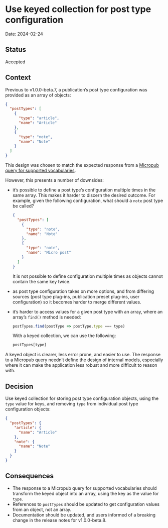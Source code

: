# Use keyed collection for post type configuration

Date: 2024-02-24

## Status

Accepted

## Context

Previous to v1.0.0-beta.7, a publication’s post type configuration was provided as an array of objects:

```json
{
  "postTypes": [
    {
      "type": "article",
      "name": "Article"
    },
    {
      "type": "note",
      "name": "Note"
    }
  ]
}
```

This design was chosen to match the expected response from a [Micropub query for supported vocabularies](https://github.com/indieweb/micropub-extensions/issues/1).

However, this presents a number of downsides:

- it’s possible to define a post type’s configuration multiple times in the same array. This makes it harder to discern the desired outcome. For example, given the following configuration, what should a `note` post type be called?

  ```json
  {
    "postTypes": [
      {
        "type": "note",
        "name": "Note"
      },
      {
        "type": "note",
        "name": "Micro post"
      }
    ]
  }
  ```

  It is not possible to define configuration multiple times as objects cannot contain the same key twice.

- as post type configuration takes on more options, and from differing sources (post type plug-ins, publication preset plug-ins, user configuration) so it becomes harder to merge different values.

- it’s harder to access values for a given post type with an array, where an array’s `find()` method is needed:

  ```js
  postTypes.find(postType => postType.type === type)
  ```
  
  With a keyed collection, we can use the following:
  
  ```js
  postTypes[type]
  ```

A keyed object is clearer, less error prone, and easier to use. The response to a Micropub query needn’t define the design of internal models, especially where it can make the application less robust and more difficult to reason with.

## Decision

Use keyed collection for storing post type configuration objects, using the `type` value for keys, and removing `type` from individual post type configuration objects:

```json
{
  "postTypes": {
    "article": {
      "name": "Article"
    },
    "note": {
      "name": "Note"
    }
  }
}
```

## Consequences

- The response to a Micropub query for supported vocabularies should transform the keyed object into an array, using the key as the value for `type`.
- References to `postTypes` should be updated to get configuration values from an object, not an array.
- Documentation should be updated, and users informed of a breaking change in the release notes for v1.0.0-beta.8.
